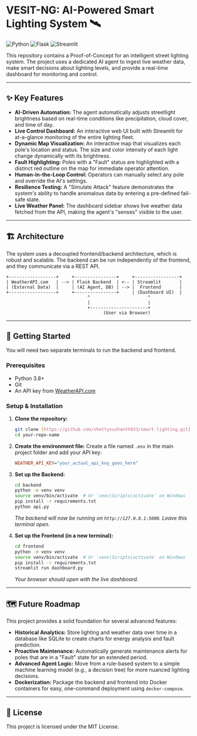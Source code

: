 # VESIT-NG: AI-Powered Smart Lighting System 🛰️

![Python](https://img.shields.io/badge/python-3.8+-blue.svg)
![Flask](https://img.shields.io/badge/flask-%23000.svg?style=for-the-badge&logo=flask&logoColor=white)
![Streamlit](https://img.shields.io/badge/streamlit-%23FF4B4B.svg?style=for-the-badge&logo=streamlit&logoColor=white)

This repository contains a Proof-of-Concept for an intelligent street lighting system. The project uses a dedicated AI agent to ingest live weather data, make smart decisions about lighting levels, and provide a real-time dashboard for monitoring and control.



---
## ✨ Key Features

- **AI-Driven Automation:** The agent automatically adjusts streetlight brightness based on real-time conditions like precipitation, cloud cover, and time of day.
- **Live Control Dashboard:** An interactive web UI built with Streamlit for at-a-glance monitoring of the entire lighting fleet.
- **Dynamic Map Visualization:** An interactive map that visualizes each pole's location and status. The size and color intensity of each light change dynamically with its brightness.
- **Fault Highlighting:** Poles with a "Fault" status are highlighted with a distinct red outline on the map for immediate operator attention.
- **Human-in-the-Loop Control:** Operators can manually select any pole and override the AI's settings.
- **Resilience Testing:** A "Simulate Attack" feature demonstrates the system's ability to handle anomalous data by entering a pre-defined fail-safe state.
- **Live Weather Panel:** The dashboard sidebar shows live weather data fetched from the API, making the agent's "senses" visible to the user.

---
## 🏗️ Architecture

The system uses a decoupled frontend/backend architecture, which is robust and scalable. The backend can be run independently of the frontend, and they communicate via a REST API.

```
+------------------+     +----------------+     +-----------------+
| WeatherAPI.com   | --> | Flask Backend  | <-- | Streamlit       |
| (External Data)  |     | (AI Agent, DB) | --> |  Frontend       |
+------------------+     +----------------+     | (Dashboard UI)  |
                               ^                      ^
                               |                      |
                               +----------------------+
                                     (User via Browser)
```

---
## 🚀 Getting Started

You will need two separate terminals to run the backend and frontend.

### Prerequisites
- Python 3.8+
- Git
- An API key from [WeatherAPI.com](https://www.weatherapi.com/)

### Setup & Installation
1.  **Clone the repository:**
    ```bash
    git clone [https://github.com/shettysushanth933/smart-lighting.git](https://github.com/shettysushanth933/smart-lighting.git)
    cd your-repo-name
    ```
2.  **Create the environment file:**
    Create a file named `.env` in the main project folder and add your API key:
    ```ini
    WEATHER_API_KEY="your_actual_api_key_goes_here"
    ```

3.  **Set up the Backend:**
    ```bash
    cd backend
    python -m venv venv
    source venv/bin/activate  # Or `venv\Scripts\activate` on Windows
    pip install -r requirements.txt
    python api.py
    ```
    *The backend will now be running on `http://127.0.0.1:5000`. Leave this terminal open.*

4.  **Set up the Frontend (in a new terminal):**
    ```bash
    cd frontend
    python -m venv venv
    source venv/bin/activate  # Or `venv\Scripts\activate` on Windows
    pip install -r requirements.txt
    streamlit run dashboard.py
    ```
    *Your browser should open with the live dashboard.*

---
## 🗺️ Future Roadmap

This project provides a solid foundation for several advanced features:
- **Historical Analytics:** Store lighting and weather data over time in a database like SQLite to create charts for energy analysis and fault prediction.
- **Proactive Maintenance:** Automatically generate maintenance alerts for poles that are in a "Fault" state for an extended period.
- **Advanced Agent Logic:** Move from a rule-based system to a simple machine learning model (e.g., a decision tree) for more nuanced lighting decisions.
- **Dockerization:** Package the backend and frontend into Docker containers for easy, one-command deployment using `docker-compose`.

---
## 📄 License
This project is licensed under the MIT License.
